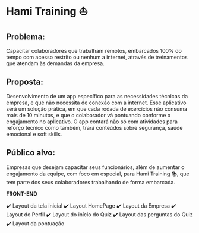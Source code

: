 # Hami Training :sailboat:

## Problema:

Capacitar colaboradores que trabalham remotos, embarcados 100% do tempo com acesso restrito ou nenhum a internet, através de treinamentos que atendam às demandas da empresa.
 
 ## Proposta: 

Desenvolvimento de um app específico para as necessidades técnicas da empresa, e que não necessita de conexão com a internet.
Esse aplicativo será um solução prática, em que cada rodada de exercícios não consuma mais de 10 minutos, e que o colaborador vá pontuando conforme o engajamento no aplicativo.
O app contará não só com atividades para reforço técnico como também, trará conteúdos sobre segurança, saúde emocional e soft skills.

## Público alvo:

Empresas que desejam capacitar seus funcionários, além de aumentar o engajamento da equipe, com foco em especial, para Hami Training :books:, que tem parte dos seus colaboradores trabalhando de forma embarcada.

**FRONT-END**

 :heavy_check_mark: Layout da tela inicial
 :heavy_check_mark: Layout HomePage
 :heavy_check_mark: Layout da Empresa
 :heavy_check_mark: Layout do Perfil
 :heavy_check_mark: Layout do início do Quiz
 :heavy_check_mark: Layout das perguntas do Quiz
 :heavy_check_mark: Layout da pontuação
